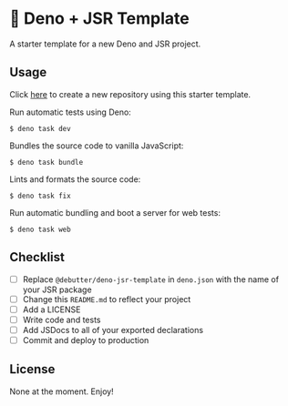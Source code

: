 # 🦕 Deno + JSR Template

A starter template for a new Deno and JSR project.

## Usage

Click
[here](https://github.com/new?template_name=deno-jsr-template&template_owner=butterdebugger)
to create a new repository using this starter template.

Run automatic tests using Deno:

```console
$ deno task dev
```

Bundles the source code to vanilla JavaScript:

```console
$ deno task bundle
```

Lints and formats the source code:

```console
$ deno task fix
```

Run automatic bundling and boot a server for web tests:

```console
$ deno task web
```

## Checklist

-   [ ] Replace `@debutter/deno-jsr-template` in `deno.json` with the name of your JSR package
-   [ ] Change this `README.md` to reflect your project
-   [ ] Add a LICENSE
-   [ ] Write code and tests
-   [ ] Add JSDocs to all of your exported declarations
-   [ ] Commit and deploy to production

## License

None at the moment. Enjoy!
